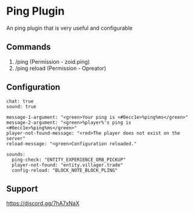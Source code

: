 # Ping Plugin

An ping plugin that is very useful and configurable

## Commands

1. /ping (Permission - zoid.ping)
2. /ping reload (Permission - Opreator)

## Configuration

```actionbar: true
chat: true
sound: true

message-1-argument: "<green>Your ping is <#0ecc1e>%ping%ms</green>"
message-2-argument: "<green>%player%'s ping is <#0ecc1e>%ping%ms</green>"
player-not-found-message: "<red>The player does not exist on the server"
reload-message: "<green>Configuration reloaded."

sounds:
  ping-check: "ENTITY_EXPERIENCE_ORB_PICKUP"
  player-not-found: "entity.villager.trade"
  config-reload: "BLOCK_NOTE_BLOCK_PLING"
```

## Support

https://discord.gg/7hA7xNaX
